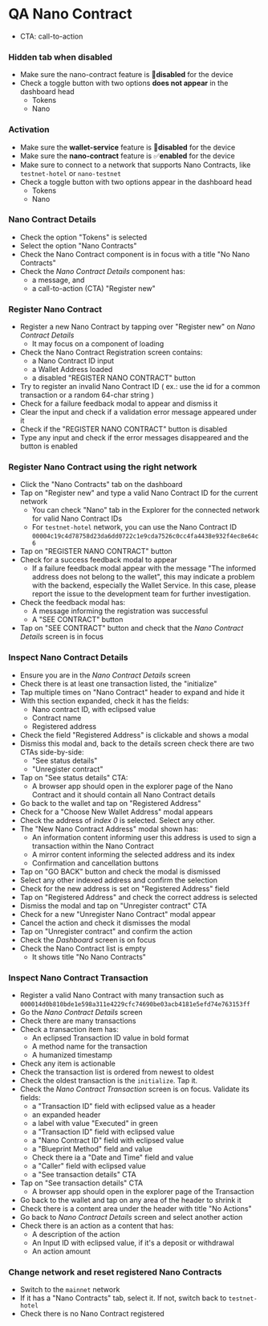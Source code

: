 # QA Nano Contract

- CTA: call-to-action

### Hidden tab when disabled
- Make sure the nano-contract feature is 🚫**disabled** for the device
- Check a toggle button with two options **does not appear** in the dashboard head
	- Tokens
	- Nano

### Activation
- Make sure the **wallet-service** feature is 🚫**disabled** for the device
- Make sure the **nano-contract** feature is ✅**enabled** for the device
- Make sure to connect to a network that supports Nano Contracts, like `testnet-hotel` or `nano-testnet`
- Check a toggle button with two options appear in the dashboard head
	- Tokens
	- Nano

### Nano Contract Details
- Check the option "Tokens" is selected
- Select the option "Nano Contracts"
- Check the Nano Contract component is in focus with a title "No Nano Contracts"
- Check the *Nano Contract Details* component has:
	- a message, and
	- a call-to-action (CTA) "Register new"

### Register Nano Contract
- Register a new Nano Contract by tapping over "Register new" on *Nano Contract Details*
	- It may focus on a component of loading
- Check the Nano Contract Registration screen contains:
  - a Nano Contract ID input
  - a Wallet Address loaded
  - a disabled "REGISTER NANO CONTRACT" button
- Try to register an invalid Nano Contract ID ( ex.: use the id for a common transaction or a random 64-char string )
- Check for a failure feedback modal to appear and dismiss it
- Clear the input and check if a validation error message appeared under it
- Check if the "REGISTER NANO CONTRACT" button is disabled
- Type any input and check if the error messages disappeared and the button is enabled

### Register Nano Contract using the right network
- Click the "Nano Contracts" tab on the dashboard
- Tap on "Register new" and type a valid Nano Contract ID for the current network
  - You can check "Nano" tab in the Explorer for the connected network for valid Nano Contract IDs
  - For `testnet-hotel` network, you can use the Nano Contract ID `00004c19c4d78758d23da6dd0722c1e9cda7526c0cc4fa4438e932f4ec8e64c6`
- Tap on "REGISTER NANO CONTRACT" button
- Check for a success feedback modal to appear
	- If a failure feedback modal appear with the message "The informed address does not belong to the wallet", this may indicate a problem with the backend, especially the Wallet Service. In this case, please report the issue to the development team for further investigation.
- Check the feedback modal has:
	- A message informing the registration was successful
	- A "SEE CONTRACT" button
- Tap on "SEE CONTRACT" button and check that the *Nano Contract Details* screen is in focus

### Inspect Nano Contract Details
- Ensure you are in the *Nano Contract Details* screen
- Check there is at least one transaction listed, the "initialize"
- Tap multiple times on "Nano Contract" header to expand and hide it
- With this section expanded, check it has the fields:
  - Nano contract ID, with eclipsed value
  - Contract name
  - Registered address
- Check the field "Registered Address" is clickable and shows a modal
- Dismiss this modal and, back to the details screen check there are two CTAs side-by-side:
	- "See status details"
	- "Unregister contract"
- Tap on "See status details" CTA:
	- A browser app should open in the explorer page of the Nano Contract and it should contain all Nano Contract details
- Go back to the wallet and tap on "Registered Address"
- Check for a "Choose New Wallet Address" modal appears
- Check the address of *index 0* is selected. Select any other.
- The "New Nano Contract Address" modal shown has:
	- An information content informing user this address is used to sign a transaction within the Nano Contract
	- A mirror content informing the selected address and its index
	- Confirmation and cancellation buttons
- Tap on "GO BACK" button and check the modal is dismissed
- Select any other indexed address and confirm the selection
- Check for the new address is set on "Registered Address" field
- Tap on "Registered Address" and check the correct address is selected
- Dismiss the modal and tap on "Unregister contract" CTA
- Check for a new "Unregister Nano Contract" modal appear
- Cancel the action and check it dismisses the modal
- Tap on "Unregister contract" and confirm the action
- Check the *Dashboard* screen is on focus
- Check the Nano Contract list is empty
	- It shows title "No Nano Contracts"

### Inspect Nano Contract Transaction
- Register a valid Nano Contract with many transaction such as `000014d0b810bde1e598a311e4229cfc74690be03acb4181e5efd74e763153ff`
- Go the *Nano Contract Details* screen
- Check there are many transactions
- Check a transaction item has:
	- An eclipsed Transaction ID value in bold format
	- A method name for the transaction
	- A humanized timestamp
- Check any item is actionable
- Check the transaction list is ordered from newest to oldest
- Check the oldest transaction is the `initialize`. Tap it.
- Check the *Nano Contract Transaction* screen is on focus. Validate its fields:
  - a "Transaction ID" field with eclipsed value as a header
  - an expanded header
  - a label with value "Executed" in green
  - a "Transaction ID" field with eclipsed value
  - a "Nano Contract ID" field with eclipsed value
  - a "Blueprint Method" field and value
  - Check there ia a "Date and Time" field and value
  - a "Caller" field with eclipsed value
  - a "See transaction details" CTA
- Tap on "See transaction details" CTA
  - A browser app should open in the explorer page of the Transaction
- Go back to the wallet and tap on any area of the header to shrink it
- Check there is a content area under the header with title "No Actions"
- Go back to *Nano Contract Details* screen and select another action
- Check there is an action as a content that has:
	- A description of the action
	- An Input ID with eclipsed value, if it's a deposit or withdrawal
	- An action amount

### Change network and reset registered Nano Contracts
- Switch to the `mainnet` network
- If it has a "Nano Contracts" tab, select it. If not, switch back to `testnet-hotel`
- Check there is no Nano Contract registered
